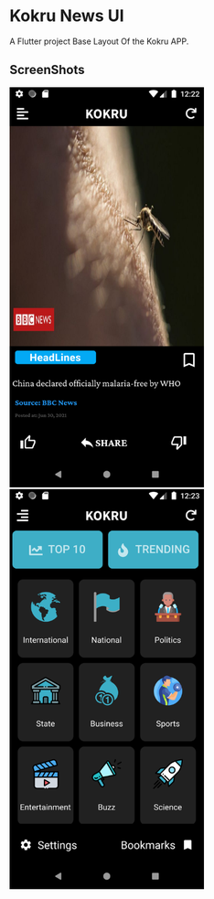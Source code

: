 # Kokru News UI

A Flutter project Base Layout Of the Kokru APP.

## ScreenShots
 <img src="Screenshot_1.png" height=700>
 <img src="Screenshot_2.png" height=700>